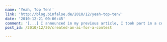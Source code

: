 ```yaml
---
name: 'Yeah, Top Ten!'
link: 'http://blog.binfalse.de/2010/12/yeah-top-ten/'
date: '2010-12-21 00:06:45'
comment: '[...] I announced in my previous article, I took part in a contest. And, what should I say, I&#8217;m one of the six best programmer &#8211; [...]'
post_id: /2010/12/20/created-an-ai-for-a-contest

---
```



